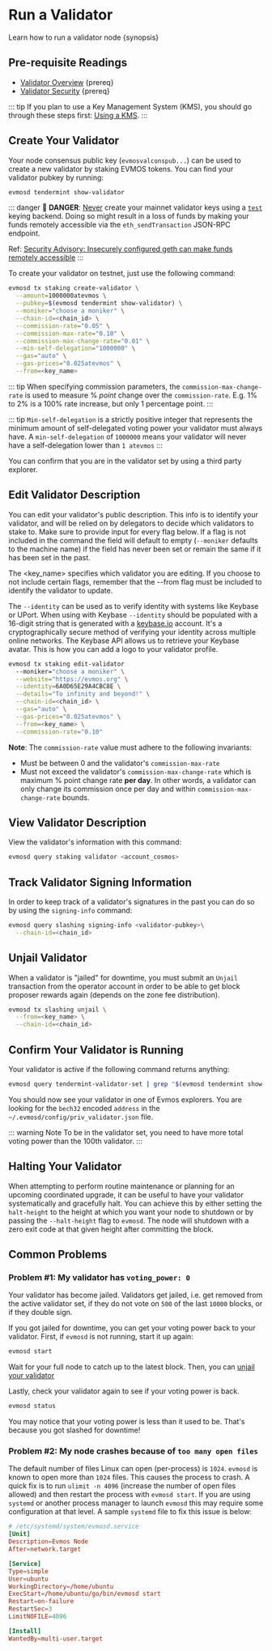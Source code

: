 <!--
order: 1
-->

# Run a Validator

Learn how to run a validator node {synopsis}

## Pre-requisite Readings

*   [Validator Overview](./../overview.md) {prereq}
*   [Validator Security](./../security/security.md) {prereq}

::: tip If you plan to use a Key Management System (KMS), you should go through
these steps first: [Using a KMS](./../security/kms.md). :::

## Create Your Validator

Your node consensus public key (`evmosvalconspub...`) can be used to create a
new validator by staking EVMOS tokens. You can find your validator pubkey by
running:

```bash
evmosd tendermint show-validator
```

::: danger 🚨 **DANGER**: <u>Never</u> create your mainnet validator keys using
a [`test`](./../../users/keys/keyring.md#testing) keying backend. Doing so might
result in a loss of funds by making your funds remotely accessible via the
`eth_sendTransaction` JSON-RPC endpoint.

Ref:
[Security Advisory: Insecurely configured geth can make funds remotely accessible](https://blog.ethereum.org/2015/08/29/security-alert-insecurely-configured-geth-can-make-funds-remotely-accessible/)
:::

To create your validator on testnet, just use the following command:

```bash
evmosd tx staking create-validator \
  --amount=1000000atevmos \
  --pubkey=$(evmosd tendermint show-validator) \
  --moniker="choose a moniker" \
  --chain-id=<chain_id> \
  --commission-rate="0.05" \
  --commission-max-rate="0.10" \
  --commission-max-change-rate="0.01" \
  --min-self-delegation="1000000" \
  --gas="auto" \
  --gas-prices="0.025atevmos" \
  --from=<key_name>
```

::: tip When specifying commission parameters, the `commission-max-change-rate`
is used to measure % *point* change over the `commission-rate`. E.g. 1% to 2% is
a 100% rate increase, but only 1 percentage point. :::

::: tip `Min-self-delegation` is a strictly positive integer that represents the
minimum amount of self-delegated voting power your validator must always have. A
`min-self-delegation` of `1000000` means your validator will never have a
self-delegation lower than `1 atevmos` :::

You can confirm that you are in the validator set by using a third party
explorer.

## Edit Validator Description

You can edit your validator's public description. This info is to identify your
validator, and will be relied on by delegators to decide which validators to
stake to. Make sure to provide input for every flag below. If a flag is not
included in the command the field will default to empty (`--moniker` defaults to
the machine name) if the field has never been set or remain the same if it has
been set in the past.

The \<key\_name> specifies which validator you are editing. If you choose to not
include certain flags, remember that the --from flag must be included to
identify the validator to update.

The `--identity` can be used as to verify identity with systems like Keybase or
UPort. When using with Keybase `--identity` should be populated with a 16-digit
string that is generated with a [keybase.io](https://keybase.io) account. It's a
cryptographically secure method of verifying your identity across multiple
online networks. The Keybase API allows us to retrieve your Keybase avatar. This
is how you can add a logo to your validator profile.

```bash
evmosd tx staking edit-validator
  --moniker="choose a moniker" \
  --website="https://evmos.org" \
  --identity=6A0D65E29A4CBC8E \
  --details="To infinity and beyond!" \
  --chain-id=<chain_id> \
  --gas="auto" \
  --gas-prices="0.025atevmos" \
  --from=<key_name> \
  --commission-rate="0.10"
```

**Note**: The `commission-rate` value must adhere to the following invariants:

*   Must be between 0 and the validator's `commission-max-rate`
*   Must not exceed the validator's `commission-max-change-rate` which is maximum
    % point change rate **per day**. In other words, a validator can only change
    its commission once per day and within `commission-max-change-rate` bounds.

## View Validator Description

View the validator's information with this command:

```bash
evmosd query staking validator <account_cosmos>
```

## Track Validator Signing Information

In order to keep track of a validator's signatures in the past you can do so by
using the `signing-info` command:

```bash
evmosd query slashing signing-info <validator-pubkey>\
  --chain-id=<chain_id>
```

## Unjail Validator

When a validator is "jailed" for downtime, you must submit an `Unjail`
transaction from the operator account in order to be able to get block proposer
rewards again (depends on the zone fee distribution).

```bash
evmosd tx slashing unjail \
  --from=<key_name> \
  --chain-id=<chain_id>
```

## Confirm Your Validator is Running

Your validator is active if the following command returns anything:

```bash
evmosd query tendermint-validator-set | grep "$(evmosd tendermint show-address)"
```

You should now see your validator in one of Evmos explorers. You are looking for
the `bech32` encoded `address` in the `~/.evmosd/config/priv_validator.json`
file.

::: warning Note To be in the validator set, you need to have more total voting
power than the 100th validator. :::

## Halting Your Validator

When attempting to perform routine maintenance or planning for an upcoming
coordinated upgrade, it can be useful to have your validator systematically and
gracefully halt. You can achieve this by either setting the `halt-height` to the
height at which you want your node to shutdown or by passing the `--halt-height`
flag to `evmosd`. The node will shutdown with a zero exit code at that given
height after committing the block.

## Common Problems

### Problem #1: My validator has `voting_power: 0`

Your validator has become jailed. Validators get jailed, i.e. get removed from
the active validator set, if they do not vote on `500` of the last `10000`
blocks, or if they double sign.

If you got jailed for downtime, you can get your voting power back to your
validator. First, if `evmosd` is not running, start it up again:

```bash
evmosd start
```

Wait for your full node to catch up to the latest block. Then, you can
[unjail your validator](#unjail-validator)

Lastly, check your validator again to see if your voting power is back.

```bash
evmosd status
```

You may notice that your voting power is less than it used to be. That's because
you got slashed for downtime!

### Problem #2: My node crashes because of `too many open files`

The default number of files Linux can open (per-process) is `1024`. `evmosd` is
known to open more than `1024` files. This causes the process to crash. A quick
fix is to run `ulimit -n 4096` (increase the number of open files allowed) and
then restart the process with `evmosd start`. If you are using `systemd` or
another process manager to launch `evmosd` this may require some configuration
at that level. A sample `systemd` file to fix this issue is below:

```toml
# /etc/systemd/system/evmosd.service
[Unit]
Description=Evmos Node
After=network.target

[Service]
Type=simple
User=ubuntu
WorkingDirectory=/home/ubuntu
ExecStart=/home/ubuntu/go/bin/evmosd start
Restart=on-failure
RestartSec=3
LimitNOFILE=4096

[Install]
WantedBy=multi-user.target
```
